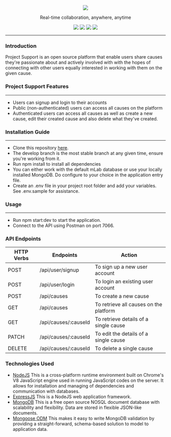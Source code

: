 <p align="center">
  <img src="https://anakin-dabir.github.io/public/collabs.png" />
</p>
<p align="center">Real-time collaboration, anywhere, anytime</p>
<p align="center">
<img src="https://img.shields.io/badge/express-v4.18.2-blue" />
<img src="https://img.shields.io/badge/mongoose-v8.1.2-green" />
<img src="https://img.shields.io/badge/socket.io-v4.7.4-white" />
<img src="https://img.shields.io/badge/@tiptap/react-v2.2.4-orange" />
</p>

<hr />

### Introduction

Project Support is an open source platform that enable users share causes they're passionate about and actively involved with with the hopes of connecting with other users equally interested in working with them on the given cause.

### Project Support Features

---

- Users can signup and login to their accounts
- Public (non-authenticated) users can access all causes on the platform
- Authenticated users can access all causes as well as create a new cause, edit their created cause and also delete what they've created.

### Installation Guide

---

- Clone this repository [here](https://github.com/blackdevelopa/ProjectSupport.git).
- The develop branch is the most stable branch at any given time, ensure you're working from it.
- Run npm install to install all dependencies
- You can either work with the default mLab database or use your locally installed MongoDB. Do configure to your choice in the application entry file.
- Create an .env file in your project root folder and add your variables. See .env.sample for assistance.

### Usage

---

- Run npm start:dev to start the application.
- Connect to the API using Postman on port 7066.

### API Endpoints

| HTTP Verbs | Endpoints            | Action                                 |
| ---------- | -------------------- | -------------------------------------- |
| POST       | /api/user/signup     | To sign up a new user account          |
| POST       | /api/user/login      | To login an existing user account      |
| POST       | /api/causes          | To create a new cause                  |
| GET        | /api/causes          | To retrieve all causes on the platform |
| GET        | /api/causes/:causeId | To retrieve details of a single cause  |
| PATCH      | /api/causes/:causeId | To edit the details of a single cause  |
| DELETE     | /api/causes/:causeId | To delete a single cause               |

### Technologies Used

- [NodeJS](https://nodejs.org/) This is a cross-platform runtime environment built on Chrome's V8 JavaScript engine used in running JavaScript codes on the server. It allows for installation and managing of dependencies and communication with databases.
- [ExpressJS](https://www.expresjs.org/) This is a NodeJS web application framework.
- [MongoDB](https://www.mongodb.com/) This is a free open source NOSQL document database with scalability and flexibility. Data are stored in flexible JSON-like documents.
- [Mongoose ODM](https://mongoosejs.com/) This makes it easy to write MongoDB validation by providing a straight-forward, schema-based solution to model to application data.
